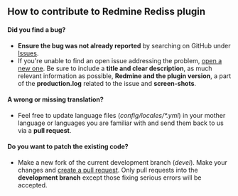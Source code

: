 ## How to contribute to Redmine Rediss plugin

#### **Did you find a bug?**

* **Ensure the bug was not already reported** by searching on GitHub under [Issues](https://github.com/danmunn/redmine_xapian/issues).
* If you're unable to find an open issue addressing the problem, [open a new one](https://github.com/danmunn/redmine_xapian/issues/new). Be sure to include a **title and clear description**, as much relevant information as possible, **Redmine and the plugin version**, a part of the **production.log** related to the issue and **screen-shots**.

#### **A wrong or missing translation?**

* Feel free to update language files (_config/locales/*.yml_) in your mother language or languages you are familiar with and send them back to us via a **pull request**.

#### **Do you want to patch the existing code?**

* Make a new fork of the current development branch (_devel_). Make your changes and [create a pull request](https://github.com/danmunn/redmine_xapian/compare). Only pull requests into the **development branch** except those fixing serious errors will be accepted.
